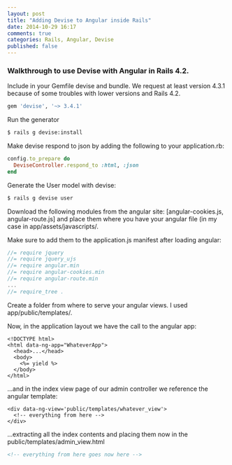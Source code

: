 ```yaml
---
layout: post
title: "Adding Devise to Angular inside Rails"
date: 2014-10-29 16:17
comments: true
categories: Rails, Angular, Devise
published: false
---
```


### Walkthrough to use Devise with Angular in Rails 4.2.

Include in your Gemfile devise and bundle. We request at least version 4.3.1 because of some troubles with lower versions and Rails 4.2.

```ruby
gem 'devise', '~> 3.4.1'
```

Run the generator

```bash
$ rails g devise:install
```

Make devise respond to json by adding the following to your application.rb:

```ruby
config.to_prepare do
  DeviseController.respond_to :html, :json
end
```

Generate the User model with devise:

```bash
$ rails g devise user
```

Download the following modules from the angular site: [angular-cookies.js, angular-route.js] and place them where you have your angular file (in my case in app/assets/javascripts/.

Make sure to add them to the application.js manifest after loading angular:

```js
//= require jquery
//= require jquery_ujs
//= require angular.min
//= require angular-cookies.min
//= require angular-route.min
...
//= require_tree .
```

Create a folder from where to serve your angular views. I used app/public/templates/.

Now, in the application layout we have the call to the angular app:

```erb
<!DOCTYPE html>
<html data-ng-app="WhateverApp">
  <head>...</head>
  <body>
    <%= yield %>
  </body>
</html>
```

...and in the index view page of our admin controller we reference the angular template:

```erb
<div data-ng-view='public/templates/whatever_view'>
  <!-- everything from here -->
</div>
```

...extracting all the index contents and placing them now in the public/templates/admin_view.html

```html
<!-- everything from here goes now here -->
```







